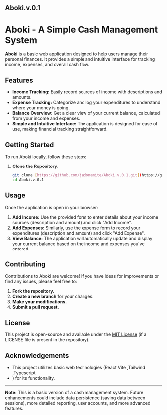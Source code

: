 ## Aboki.v.0.1

# Aboki - A Simple Cash Management System

**Aboki** is a basic web application designed to help users manage their personal finances. It provides a simple and intuitive interface for tracking income, expenses, and overall cash flow.

## Features

-  **Income Tracking:** Easily record sources of income with descriptions and amounts.
-  **Expense Tracking:** Categorize and log your expenditures to understand where your money is going.
-  **Balance Overview:** Get a clear view of your current balance, calculated from your income and expenses.
-  **Simple and Intuitive Interface:** The application is designed for ease of use, making financial tracking straightforward.

## Getting Started

To run Aboki locally, follow these steps:

1. **Clone the Repository:**
   ```bash
   git clone [https://github.com/jadonamite/Aboki.v.0.1.git](https://github.com/jadonamite/Aboki.v.0.1.git)
   cd Aboki.v.0.1
   ```

## Usage

Once the application is open in your browser:

1. **Add Income:** Use the provided form to enter details about your income sources (description and amount) and click "Add Income".
2. **Add Expenses:** Similarly, use the expense form to record your expenditures (description and amount) and click "Add Expense".
3. **View Balance:** The application will automatically update and display your current balance based on the income and expenses you've entered.

## Contributing

Contributions to Aboki are welcome! If you have ideas for improvements or find any issues, please feel free to:

1. **Fork the repository.**
2. **Create a new branch** for your changes.
3. **Make your modifications.**
4. **Submit a pull request.**

## License

This project is open-source and available under the [MIT License](LICENSE) (if a LICENSE file is present in the repository).

## Acknowledgements

-  This project utilizes basic web technologies (React Vite ,Tailwind ,Typescript
-  ) for its functionality.

---

**Note:** This is a basic version of a cash management system. Future enhancements could include data persistence (saving data between sessions), more detailed reporting, user accounts, and more advanced features.
